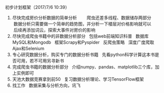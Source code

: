 初步计划框架（2017/7/6 10:39）
1. 尽快完成房价分析数据的简单分析
　　爬虫还差多线程、数据储存两部分
    数据分析只需要做一个简单的趋势图，并分析一下楼层对价格影响就可以
    后续再添加词云，探索大事件对房价的影响
2. 尽快完成爬虫书籍中的非数据分析部分
   包括web前端知识科普
   数据库MySQL和Mongodb
   框架Scrapy和Pyspider
   反爬虫策略
   深度广度爬取
   Ajax和Selenium
3. 专心研究数据分析，购买专门的数据分析书籍
   先看python科学计算这本书是否可用，若不可用另寻新书
4. 完成爬虫书籍的数据分析部分
   介绍numpy、pandas、matplotlib三个库，加上实例即可
5. 天池大数据竞赛拿到前50
   复习数据分析理论、学习TensorFlow框架
6. 找工作
   数据采集与分析方向，讯飞
